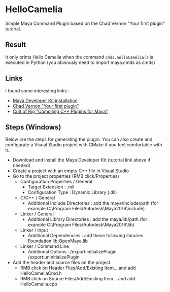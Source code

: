# HelloCamelia
Simple Maya Command Plugin based on the Chad Vernon "Your first plugin" tutorial.

## Result 
It only prints Hello Camelia when the command `cmds.helloCamelia()` is executed in Python (you obviously need to import maya.cmds as cmds)

## Links
I found some interesting links :
- [Maya Developer Kit installation](https://help.autodesk.com/cloudhelp/2018/ENU/Maya-SDK/files-to-wrap/Setting_up_your_build_env_Windows_env_32bit_and_64bit.htm)
- [Chad Vernon "Your first plugin"](http://www.chadvernon.com/blog/resources/maya-api-programming/your-first-plug-in/)
- [Cult of Rig "Compiling C++ Plugins for Maya"](https://www.youtube.com/playlist?list=PLJJ38PGlUywXusfXZbK90NNn0Xi2VfK5h)

## Steps (Windows)
Below are the steps for generating the plugin. You can also create and configurate a Visual Studio project with CMake if you feel comfortable with it.
- Download and install the Maya Developer Kit (tutorial link above if needed)
- Create a project with an empty C++ file in Visual Studio
- Go to the project properties (RMB click/Properties)
  - Configuration Properties / General
    - Target Extension : .mll
    - Configuration Type : Dynamic Library (.dll)
  - C/C++ / General
    - Additional Include Directories : add the maya/include/path (for example C:\Program Files\Autodesk\Maya2016\include)
  - Linker / General
    - Additional Library Directories : add the maya/lib/path (for example C:\Program Files\Autodesk\Maya2016\lib)
  - Linker / Input
    - Additional Dependencies : add these following libraries Foundation.lib;OpenMaya.lib
  - Linker / Command Line
    - Additional Options : /export:initializePlugin /export:uninitializePlugin 
- Add the header and source files on the project
  - RMB click on Header Files/Add/Existing Item... and add HelloCameliaCmd.h
  - RMB click on Source Files/Add/Existing Item... and add HelloCamelia.cpp
